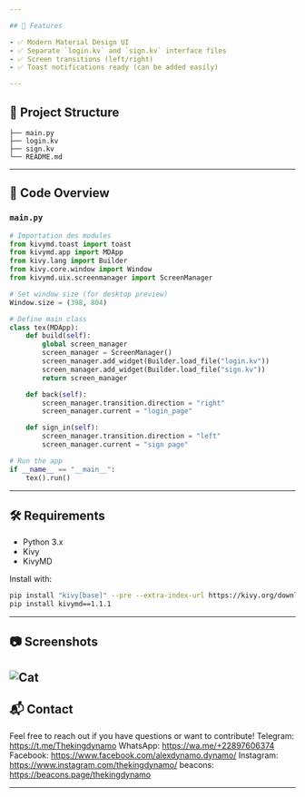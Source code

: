 ```yaml
---

## 🚀 Features

- ✅ Modern Material Design UI
- ✅ Separate `login.kv` and `sign.kv` interface files
- ✅ Screen transitions (left/right)
- ✅ Toast notifications ready (can be added easily)

---
```


## 📁 Project Structure

```
├── main.py
├── login.kv
├── sign.kv
└── README.md
```

---

## 🧠 Code Overview

### `main.py`
```python
# Importation des modules
from kivymd.toast import toast
from kivymd.app import MDApp
from kivy.lang import Builder
from kivy.core.window import Window
from kivymd.uix.screenmanager import ScreenManager

# Set window size (for desktop preview)
Window.size = (398, 804)

# Define main class
class tex(MDApp):
    def build(self):
        global screen_manager
        screen_manager = ScreenManager()
        screen_manager.add_widget(Builder.load_file("login.kv"))
        screen_manager.add_widget(Builder.load_file("sign.kv"))
        return screen_manager

    def back(self):
        screen_manager.transition.direction = "right"
        screen_manager.current = "login_page"

    def sign_in(self):
        screen_manager.transition.direction = "left"
        screen_manager.current = "sign page"

# Run the app
if __name__ == "__main__":
    tex().run()
```

---

## 🛠️ Requirements

- Python 3.x
- Kivy
- KivyMD

Install with:
```bash
pip install "kivy[base]" --pre --extra-index-url https://kivy.org/downloads/simple
pip install kivymd==1.1.1
```


---

## 📷 Screenshots 
![Cat](https://scontent.flfw5-1.fna.fbcdn.net/v/t39.30808-6/490239142_2114965052344376_6512054200273650440_n.jpg?_nc_cat=111&ccb=1-7&_nc_sid=aa7b47&_nc_ohc=2557VNM7MZkQ7kNvwHyLafY&_nc_oc=AdkjI-Rdy5Fb5Dlfdjq8HacJ57kEEmRBd6lABmzHaDXn46xSkCndsw3c_Blwq9T9rro&_nc_zt=23&_nc_ht=scontent.flfw5-1.fna&_nc_gid=T1nkHFEUjzxWyDvXIwhppg&oh=00_AfEx3FpokYbVRj1EUfcyf_oaf6kI7bwuCL40ABF7kULJJA&oe=680050CE)
---

## 📬 Contact

Feel free to reach out if you have questions or want to contribute!
Telegram: https://t.me/Thekingdynamo
WhatsApp: https://wa.me/+22897606374
Facebook: https://www.facebook.com/alexdynamo.dynamo/
Instagram: https://www.instagram.com/thekingdynamo/
beacons: https://beacons.page/thekingdynamo

---

```
